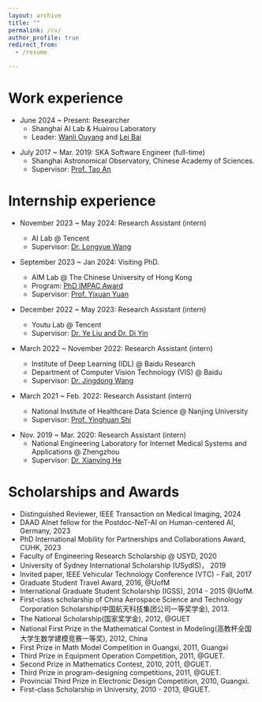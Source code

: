 ```yaml
---
layout: archive
title: ""
permalink: /cv/
author_profile: true
redirect_from:
  - /resume

---
```




Work experience
======

- June 2024 ~ Present: Researcher
  * Shanghai AI Lab & Huairou Laboratory
  * Leader: [Wanli Ouyang](https://wlouyang.github.io/) and [Lei Bai](http://leibai.site/)

* July 2017 ~ Mar. 2019: SKA Software Engineer (full-time)
  * Shanghai Astronomical Observatory, Chinese Academy of Sciences.
  * Supervisor: [Prof. Tao An](http://202.127.29.4/CRATIV/zh-cn/antao.html)

Internship experience
======

- November 2023 ~ May 2024: Research Assistant (intern)
  * AI Lab  @ Tencent
  * Supervisor: [Dr. Longyue Wang](http://www.longyuewang.com/)

- September 2023 ~ Jan 2024: Visiting PhD.
  * AIM Lab  @ The Chinese University of Hong Kong
  * Program: [PhD IMPAC Award](https://www.oal.cuhk.edu.hk/phd-impac-award/)
  * Supervisor: [Prof. Yixuan Yuan](https://www.ee.cuhk.edu.hk/~yxyuan/)

- December 2022 ~ May 2023: Research Assistant (intern)
  * Youtu Lab  @ Tencent
  * Supervisor: [Dr. Ye Liu and Dr. Di Yin](https://open.youtu.qq.com/#/open)

- March 2022 ~ November 2022: Research Assistant (intern)
  * Institute of Deep Learning (IDL)  @ Baidu Research
  * Department of Computer Vision Technology (VIS) @ Baidu
  * Supervisor: [Dr. Jingdong Wang](https://jingdongwang2017.github.io/)

- March 2021 ~ Feb. 2022: Research Assistant (intern)
  * National Institute of Healthcare Data Science @ Nanjing University
  * Supervisor: [Prof. Yinghuan Shi](https://cs.nju.edu.cn/shiyh/index.htm)

* Nov. 2019 ~ Mar. 2020: Research Assistant (intern)
  * National Engineering Laboratory for Internet Medical Systems and Applications @ Zhengzhou
  * Supervisor: [Dr. Xianying He](http://www.htcc.org.cn/)


Scholarships and Awards
======
- Distinguished Reviewer, IEEE Transaction on Medical Imaging, 2024
- DAAD AInet fellow for the Postdoc-NeT-AI on Human-centered AI, Germany, 2023
- PhD International Mobility for Partnerships and Collaborations Award, CUHK, 2023
- Faculty of Engineering Research Scholarship @ USYD, 2020
- University of Sydney International Scholarship (USydIS)， 2019
- Invited paper, IEEE Vehicular Technology Conference (VTC) - Fall, 2017
- Graduate Student Travel Award, 2016, @UofM
- International Graduate Student Scholarship (IGSS), 2014 - 2015 @UofM.
- First-class scholarship of China Aerospace Science and Technology Corporation Scholarship(中国航天科技集团公司一等奖学金), 2013.
- The National Scholarship(国家奖学金), 2012, @GUET
- National First Prize in the Mathematical Contest in Modeling(高教杯全国大学生数学建模竞赛一等奖), 2012, China
- First Prize in Math Model Competition in Guangxi, 2011, Guangxi
- Third Prize in Equipment Operation Competition, 2011, @GUET.
- Second Prize in Mathematics Contest, 2010, 2011,  @GUET.
- Third Prize in program-designing competitions, 2011, @GUET.
- Provincial Third Prize in Electronic Design Competition, 2010, Guangxi.
- First-class Scholarship in University, 2010 - 2013, @GUET.

